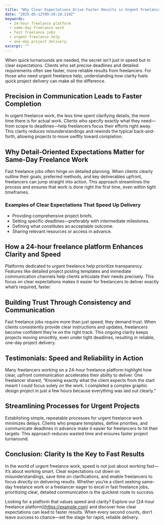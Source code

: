 ```yaml
---
title: "Why Clear Expectations Drive Faster Results in Urgent Freelance Projects"
date: "2025-05-12T09:10:10.119Z"
keywords:
  - 24-hour freelance platform
  - same-day freelance work
  - fast freelance jobs
  - urgent freelance help
  - one-day project delivery.
excerpt: ""
---
```


When quick turnarounds are needed, the secret isn’t just in speed but in clear expectations. Clients who set precise deadlines and detailed requirements often see faster, more reliable results from freelancers. For those who need urgent freelance help, understanding how clarity fuels quick project delivery can make all the difference.

## Precision in Communication Leads to Faster Completion

In urgent freelance work, the less time spent clarifying details, the more time there is for actual work. Clients who specify exactly what they need—from scope to deadlines—help freelancers focus their efforts right away. This clarity reduces misunderstandings and rewinds the typical back-and-forth, allowing projects to move swiftly toward completion.

## Why Detail-Oriented Expectations Matter for Same-Day Freelance Work

Fast freelance jobs often hinge on detailed planning. When clients clearly outline their goals, preferred methods, and key deliverables upfront, freelancers can jump straight into action. This approach streamlines the process and ensures that work is done right the first time, even within tight timeframes.

### Examples of Clear Expectations That Speed Up Delivery

*   Providing comprehensive project briefs.
*   Setting specific deadlines—preferably with intermediate milestones.
*   Defining what constitutes an acceptable outcome.
*   Sharing relevant resources or access in advance.

## How a 24-hour freelance platform Enhances Clarity and Speed

Platforms dedicated to urgent freelance help prioritize transparency. Features like detailed project posting templates and immediate communication channels help clients articulate their needs precisely. This focus on clear expectations makes it easier for freelancers to deliver exactly what’s required, faster.

## Building Trust Through Consistency and Communication

Fast freelance jobs require more than just speed; they demand trust. When clients consistently provide clear instructions and updates, freelancers become confident they’re on the right track. This ongoing clarity keeps projects moving smoothly, even under tight deadlines, resulting in reliable, one-day project delivery.

## Testimonials: Speed and Reliability in Action

Many freelancers working on a 24-hour freelance platform highlight how clear, upfront communication accelerates their ability to deliver. One freelancer shared, “Knowing exactly what the client expects from the start meant I could focus solely on the work. I completed a complex graphic design project in just a few hours because everything was laid out clearly.”

## Streamlining Processes for Urgent Projects

Establishing simple, repeatable processes for urgent freelance work minimizes delays. Clients who prepare templates, define priorities, and communicate deadlines in advance make it easier for freelancers to hit their targets. This approach reduces wasted time and ensures faster project turnaround.

## Conclusion: Clarity Is the Key to Fast Results

In the world of urgent freelance work, speed is not just about working fast—it’s about working smart. Clear expectations cut down on misunderstandings, save time on clarifications, and enable freelancers to focus directly on delivering results. Whether you’re a client seeking same-day freelance work or a freelancer eager to excel in fast freelance jobs, prioritizing clear, detailed communication is the quickest route to success.

Looking for a platform that values speed and clarity? Explore our \[24-hour freelance platform\](https://example.com) and discover how clear expectations can lead to faster results. When every second counts, don’t leave success to chance—set the stage for rapid, reliable delivery.